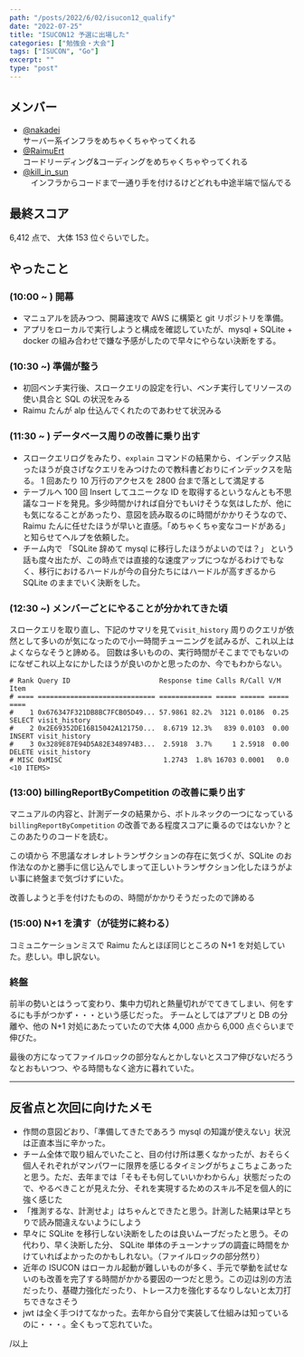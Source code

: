 ```yaml
---
path: "/posts/2022/6/02/isucon12_qualify"
date: "2022-07-25"
title: "ISUCON12 予選に出場した"
categories: ["勉強会・大会"]
tags: ["ISUCON", "Go"]
excerpt: ""
type: "post"
---
```


## メンバー

- [@nakadei](https://twitter.com/nakadeng) <br/>
  サーバー系インフラをめちゃくちゃやってくれる
- [@RaimuErt](https://twitter.com/RaimuErt) <br/>
  コードリーディング&コーディングをめちゃくちゃやってくれる
- [@kill_in_sun](https://twitter.com/kill_in_sun) <br/>
  　インフラからコードまで一通り手を付けるけどどれも中途半端で悩んでる

## 最終スコア

6,412 点で、 大体 153 位ぐらいでした。

## やったこと

### (10:00 ~ ) 開幕

- マニュアルを読みつつ、開幕速攻で AWS に構築と git リポジトリを準備。
- アプリをローカルで実行しようと構成を確認していたが、mysql + SQLite + docker の組み合わせで嫌な予感がしたので早々にやらない決断をする。

### (10:30 ~) 準備が整う

- 初回ベンチ実行後、スロークエリの設定を行い、ベンチ実行してリソースの使い具合と SQL の状況をみる
- Raimu たんが alp 仕込んでくれたのであわせて状況みる

### (11:30 ~ ) データベース周りの改善に乗り出す

- スロークエリログをみたり、`explain` コマンドの結果から、インデックス貼ったほうが良さげなクエリをみつけたので教科書どおりにインデックスを貼る。
  1 回あたり 10 万行のアクセスを 2800 台まで落として満足する
- テーブルへ 100 回 Insert してユニークな ID を取得するというなんとも不思議なコードを発見。多少時間かければ自分でもいけそうな気はしたが、他にも気になることがあったり、意図を読み取るのに時間がかかりそうなので、Raimu たんに任せたほうが早いと直感。「めちゃくちゃ変なコードがある」と知らせてヘルプを依頼した。
- チーム内で 「SQLite 辞めて mysql に移行したほうがよいのでは？」 という話も度々出たが、この時点では直接的な速度アップにつながるわけでもなく、移行におけるハードルが今の自分たちにはハードルが高すぎるから SQLite のままでいく決断をした。

### (12:30 ~) メンバーごとにやることが分かれてきた頃

スロークエリを取り直し、下記のサマリを見て`visit_history` 周りのクエリが依然として多いのが気になったので小一時間チューニングを試みるが、これ以上はよくならなそうと諦める。
回数は多いものの、実行時間がそこまででもないのになぜこれ以上なにかしたほうが良いのかと思ったのか、今でもわからない。

```
# Rank Query ID                      Response time Calls R/Call V/M   Item
# ==== ============================= ============= ===== ====== ===== ====
#    1 0x676347F321DB8BC7FCB05D49... 57.9861 82.2%  3121 0.0186  0.25 SELECT visit_history
#    2 0x2E69352DE16B15042A121750...  8.6719 12.3%   839 0.0103  0.00 INSERT visit_history
#    3 0x3289E87E94D5A82E348974B3...  2.5918  3.7%     1 2.5918  0.00 DELETE visit_history
# MISC 0xMISC                         1.2743  1.8% 16703 0.0001   0.0 <10 ITEMS>
```

### (13:00) billingReportByCompetition の改善に乗り出す

マニュアルの内容と、計測データの結果から、ボトルネックの一つになっている `billingReportByCompetition` の改善である程度スコアに乗るのではないか？とこのあたりのコードを読む。

この頃から 不思議なオレオレトランザクションの存在に気づくが、SQLite のお作法なのかと勝手に信じ込んでしまって正しいトランザクション化したほうがよい事に終盤まで気づけずにいた。

改善しようと手を付けたものの、時間がかかりそうだったので諦める

### (15:00) N+1 を潰す（が徒労に終わる）

コミュニケーションミスで Raimu たんとほぼ同じところの N+1 を対処していた。悲しい。申し訳ない。

### 終盤

前半の勢いとはうって変わり、集中力切れと熱量切れがでてきてしまい、何をするにも手がつかず・・・という感じだった。
チームとしてはアプリと DB の分離や、他の N+1 対処にあたっていたので大体 4,000 点から 6,000 点ぐらいまで伸びた。

最後の方になってファイルロックの部分なんとかしないとスコア伸びないだろうなとおもいつつ、やる時間もなく途方に暮れていた。

---

## 反省点と次回に向けたメモ

- 作問の意図どおり、「準備してきたであろう mysql の知識が使えない」状況は正直本当に辛かった。
- チーム全体で取り組んでいたこと、目の付け所は悪くなかったが、おそらく個人それぞれがマンパワーに限界を感じるタイミングがちょこちょこあったと思う。ただ、去年までは「そもそも何していいかわからん」状態だったので、やるべきことが見えた分、それを実現するためのスキル不足を個人的に強く感じた
- 「推測するな、計測せよ」はちゃんとできたと思う。計測した結果は早とちりで読み間違えないようにしよう
- 早々に SQLite を移行しない決断をしたのは良いムーブだったと思う。その代わり、早く決断した分、 SQLite 単体のチューンナップの調査に時間をかけていればよかったのかもしれない。（ファイルロックの部分然り）
- 近年の ISUCON はローカル起動が難しいものが多く、手元で挙動を試せないのも改善を完了する時間がかかる要因の一つだと思う。この辺は別の方法だったり、基礎力強化だったり、トレース力を強化するなりしないと太刀打ちできなさそう
- jwt は全く手つけてなかった。去年から自分で実装して仕組みは知っているのに・・・。全くもって忘れていた。

/以上
